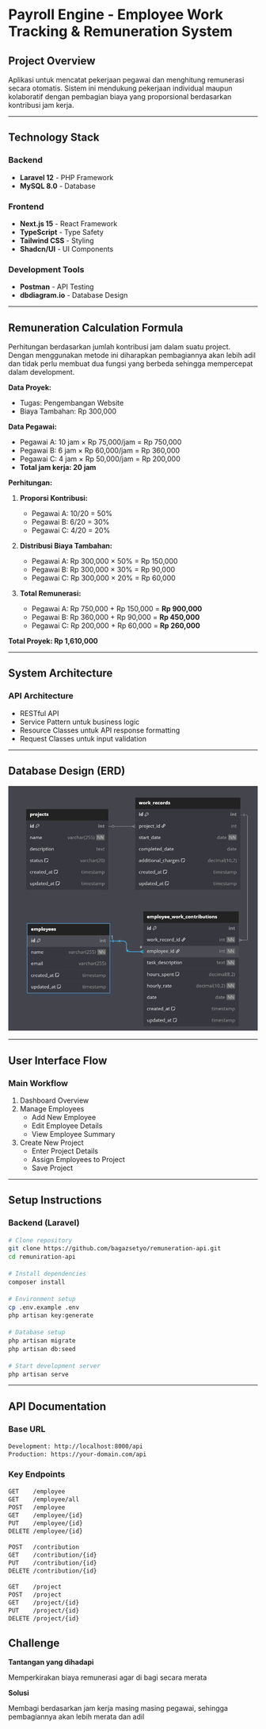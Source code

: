 # Payroll Engine - Employee Work Tracking & Remuneration System

## Project Overview

Aplikasi untuk mencatat pekerjaan pegawai dan menghitung remunerasi secara otomatis. Sistem ini mendukung pekerjaan individual maupun kolaboratif dengan pembagian biaya yang proporsional berdasarkan kontribusi jam kerja.

---

## Technology Stack

### Backend
- **Laravel 12** - PHP Framework
- **MySQL 8.0** - Database

### Frontend
- **Next.js 15** - React Framework
- **TypeScript** - Type Safety
- **Tailwind CSS** - Styling
- **Shadcn/UI** - UI Components

### Development Tools
- **Postman** - API Testing
- **dbdiagram.io** - Database Design

---

## Remuneration Calculation Formula

Perhitungan berdasarkan jumlah kontribusi jam dalam suatu project. Dengan menggunakan metode ini diharapkan pembagiannya akan lebih adil dan tidak perlu membuat dua fungsi yang berbeda sehingga mempercepat dalam development.

**Data Proyek:**
- Tugas: Pengembangan Website
- Biaya Tambahan: Rp 300,000

**Data Pegawai:**
- Pegawai A: 10 jam × Rp 75,000/jam = Rp 750,000
- Pegawai B: 6 jam × Rp 60,000/jam = Rp 360,000
- Pegawai C: 4 jam × Rp 50,000/jam = Rp 200,000
- **Total jam kerja: 20 jam**

**Perhitungan:**

1. **Proporsi Kontribusi:**
    - Pegawai A: 10/20 = 50%
    - Pegawai B: 6/20 = 30%
    - Pegawai C: 4/20 = 20%

2. **Distribusi Biaya Tambahan:**
    - Pegawai A: Rp 300,000 × 50% = Rp 150,000
    - Pegawai B: Rp 300,000 × 30% = Rp 90,000
    - Pegawai C: Rp 300,000 × 20% = Rp 60,000

3. **Total Remunerasi:**
    - Pegawai A: Rp 750,000 + Rp 150,000 = **Rp 900,000**
    - Pegawai B: Rp 360,000 + Rp 90,000 = **Rp 450,000**
    - Pegawai C: Rp 200,000 + Rp 60,000 = **Rp 260,000**

**Total Proyek: Rp 1,610,000**

---

## System Architecture

### API Architecture
- RESTful API
- Service Pattern untuk business logic
- Resource Classes untuk API response formatting
- Request Classes untuk input validation

---

## Database Design (ERD)
![image](https://github.com/bagazsetyo/remuneration-api/blob/main/public/erd.png)

---

## User Interface Flow

### Main Workflow

1. Dashboard Overview
2. Manage Employees
    - Add New Employee
    - Edit Employee Details
    - View Employee Summary
3. Create New Project
    - Enter Project Details 
    - Assign Employees to Project
    - Save Project
---

## Setup Instructions

### Backend (Laravel)
```bash
# Clone repository
git clone https://github.com/bagazsetyo/remuneration-api.git
cd remuniration-api

# Install dependencies
composer install

# Environment setup
cp .env.example .env
php artisan key:generate

# Database setup
php artisan migrate
php artisan db:seed

# Start development server
php artisan serve
```

---

## API Documentation

### Base URL
```
Development: http://localhost:8000/api
Production: https://your-domain.com/api
```

### Key Endpoints
```
GET    /employee
GET    /employee/all              
POST   /employee       
GET    /employee/{id}  
PUT    /employee/{id}  
DELETE /employee/{id}  

POST   /contribution     
GET    /contribution/{id}
PUT    /contribution/{id}
DELETE /contribution/{id}

GET    /project         
POST   /project       
GET    /project/{id}  
PUT    /project/{id}  
DELETE /project/{id}  
```

## Challenge

**Tantangan yang dihadapi**

Memperkirakan biaya remunerasi agar di bagi secara merata

**Solusi**

Membagi berdasarkan jam kerja masing masing pegawai, sehingga pembagiannya akan lebih merata dan adil
